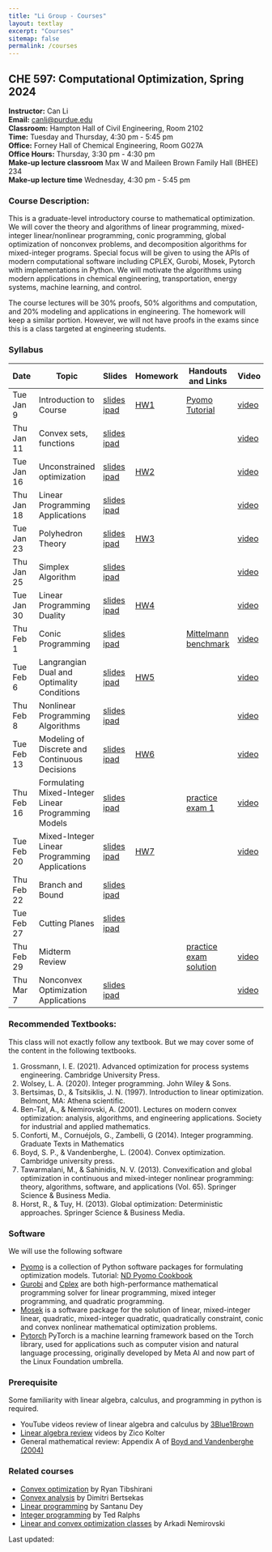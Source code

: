 ```yaml
---
title: "Li Group - Courses"
layout: textlay
excerpt: "Courses"
sitemap: false
permalink: /courses
---
```


## CHE 597: Computational Optimization, Spring 2024

**Instructor:** Can Li  
**Email:** canli@purdue.edu  
**Classroom:** Hampton Hall of Civil Engineering, Room 2102   
**Time:** Tuesday and Thursday, 4:30 pm - 5:45 pm   
**Office:** Forney Hall of Chemical Engineering, Room G027A   
**Office Hours:** Thursday, 3:30 pm - 4:30 pm   
**Make-up lecture classroom** Max W and Maileen Brown Family Hall (BHEE) 234   
**Make-up lecture time** Wednesday, 4:30 pm - 5:45 pm



### Course Description:
This is a graduate-level introductory course to mathematical optimization. We will cover the theory and algorithms of linear programming, mixed-integer linear/nonlinear programming, conic programming, global optimization of nonconvex problems, and decomposition algorithms for mixed-integer programs. Special focus will be given to using the APIs of modern computational software including CPLEX, Gurobi, Mosek, Pytorch with implementations in Python. We will motivate the algorithms using modern applications in chemical engineering, transportation, energy systems, machine learning, and control.

The course lectures will be 30% proofs, 50% algorithms and computation, and 20% modeling and applications in engineering. The homework will keep a similar portion. However, we will not have proofs in the exams since this is a class targeted at engineering students. 

### Syllabus

| Date    <br />    | Topic      <br />                                                                  | Slides  <br />    | Homework  <br />| Handouts and Links |Video  <br />| 
|--|----|--|--|--|--|
| Tue Jan 9   | Introduction to Course                                                      | <a href="https://github.com/li-group/ChE-597-Computational-Optimization/blob/main/Lecture%201/Lecture_1_Intro_slides.pdf" target="_blank">slides</a> <a href="https://github.com/li-group/ChE-597-Computational-Optimization/blob/main/Lecture%201/Lecture_1_Intro_ipad.pdf" target="_blank">ipad</a> |   <a href="https://github.com/li-group/ChE-597-Computational-Optimization/tree/main/HW%201" target="_blank">HW1</a>   |       <a href="https://github.com/li-group/ChE-597-Computational-Optimization/blob/main/Lecture%201" target="_blank">Pyomo Tutorial</a>| <a href="https://youtu.be/2b06DgHF68A" target="_blank">video</a>|
| Thu Jan 11   | Convex sets, functions                                                      | <a href="https://github.com/li-group/ChE-597-Computational-Optimization/blob/main/Lecture%202/Lecture_2_convex_sets_and_functions_slides.pdf" target="_blank">slides</a> <a href="https://github.com/li-group/ChE-597-Computational-Optimization/blob/main/Lecture%202/Lecture_2_convex_sets_and_functions_ipad.pdf" target="_blank">ipad</a>|          |          |<a href="https://youtu.be/SaSdryGlfbE?si=eElyZjqTOmz6hxeT" target="_blank">video</a>
| Tue Jan 16   | Unconstrained optimization                                |  <a href="https://github.com/li-group/ChE-597-Computational-Optimization/blob/main/Lecture%203/Lecture_3_slides.pdf" target="_blank">slides</a> <a href="https://github.com/li-group/ChE-597-Computational-Optimization/blob/main/Lecture%203/Lecture_3_ipad.pdf" target="_blank">ipad</a>|   <a href="https://github.com/li-group/ChE-597-Computational-Optimization/tree/main/HW%202" target="_blank">HW2</a>       |          |<a href="https://youtu.be/iqzk82Sca5w?si=fCNoPbUbC7HKBsvQ" target="_blank">video</a>
| Thu Jan 18   | Linear Programming Applications                                                             |  <a href="https://github.com/li-group/ChE-597-Computational-Optimization/blob/main/Lecture%204/Lecture_4_Linear_Programming_Applications_slides.pdf" target="_blank">slides</a> <a href="https://github.com/li-group/ChE-597-Computational-Optimization/blob/main/Lecture%204/Lecture_4_Linear_Programming_Applications_ipad.pdf" target="_blank">ipad</a>|          |          |<a href="https://youtu.be/eU3KEsjZopA" target="_blank">video</a>
| Tue Jan 23   | Polyhedron Theory                                | <a href="https://github.com/li-group/ChE-597-Computational-Optimization/blob/main/Lecture%205/Lecture_5_Polyhedron_Theory_slides.pdf" target="_blank">slides</a> <a href="https://github.com/li-group/ChE-597-Computational-Optimization/blob/main/Lecture%205/Lecture_5_Polyhedron_Theory_ipad.pdf" target="_blank">ipad</a> |  <a href="https://github.com/li-group/ChE-597-Computational-Optimization/tree/main/HW%203" target="_blank">HW3</a>       |          |<a href="https://youtu.be/jJQ-5irjqlA" target="_blank">video</a>
 | Thu Jan 25 |    Simplex Algorithm                                                    |<a href="https://github.com/li-group/ChE-597-Computational-Optimization/blob/main/Lecture%206/Lecture_6_Simplex_Algorithm.pdf" target="_blank">slides</a> <a href="https://github.com/li-group/ChE-597-Computational-Optimization/blob/main/Lecture%206/Lecture_6_Simplex_Algorithm_ipad.pdf" target="_blank">ipad</a>   |          |          |<a href="https://youtu.be/WQoFrbZ7wPQ" target="_blank">video</a>
  | Tue Jan 30 |   Linear Programming Duality                                                  | <a href="https://github.com/li-group/ChE-597-Computational-Optimization/blob/main/Lecture%207/Lecture_7_Linear_Programming_Duality_slides.pdf" target="_blank">slides</a> <a href="https://github.com/li-group/ChE-597-Computational-Optimization/blob/main/Lecture%207/Lecture_7_Linear_Programming_Duality_ipad.pdf" target="_blank">ipad</a>  |      <a href="https://github.com/li-group/ChE-597-Computational-Optimization/tree/main/HW%204" target="_blank">HW4</a>     |          |<a href="https://youtu.be/aqV6RBBS3nU" target="_blank">video</a>
| Thu Feb 1 |   Conic Programming                                                  | <a href="https://github.com/li-group/ChE-597-Computational-Optimization/blob/main/Lecture%208/Lecture_8_Conic_Programming_slides.pdf" target="_blank">slides</a> <a href="https://github.com/li-group/ChE-597-Computational-Optimization/blob/main/Lecture%208/Lecture_8_Conic_Programming_ipad.pdf" target="_blank">ipad</a>  |          |     <a href="https://plato.asu.edu/bench.html">Mittelmann benchmark</a>     |<a href="https://youtu.be/9qJcTVKS5wU" target="_blank">video</a>
| Tue Feb 6 |   Langrangian Dual and Optimality Conditions                                                  |<a href="https://github.com/li-group/ChE-597-Computational-Optimization/blob/main/Lecture%209/Lecture_9_Langrangian_Dual_and_Optimality_Conditions_slides.pdf" target="_blank">slides</a> <a href="https://github.com/li-group/ChE-597-Computational-Optimization/blob/main/Lecture%209/Lecture_9_Langrangian_Dual_and_Optimality_Conditions_ipad.pdf" target="_blank">ipad</a> |        <a href="https://github.com/li-group/ChE-597-Computational-Optimization/tree/main/HW%205" target="_blank">HW5</a>   |          |<a href="https://youtu.be/yOT0b_csFEk?si=Z4MbEo9SqKYr71_i" target="_blank">video</a>
| Thu Feb 8 |   Nonlinear Programming Algorithms                                                  | <a href="https://github.com/li-group/ChE-597-Computational-Optimization/blob/main/Lecture%2010/Lecture_10_Nonlinear_Programming_Algorithms_slides.pdf" target="_blank">slides</a> <a href="https://github.com/li-group/ChE-597-Computational-Optimization/blob/main/Lecture%2010/Lecture_10_Nonlinear_Programming_Algorithms_ipad.pdf" target="_blank">ipad</a>|          |          |<a href="https://youtu.be/baPMCWMygBE" target="_blank">video</a>
| Tue Feb 13 |   Modeling of Discrete and Continuous Decisions                                                  | <a href="https://github.com/li-group/ChE-597-Computational-Optimization/blob/main/Lecture%2011/Lecture_11_Modeling_of_Discrete_and_Continuous_Decisions_slides.pdf" target="_blank">slides</a> <a href="https://github.com/li-group/ChE-597-Computational-Optimization/blob/main/Lecture%2011/Lecture_11_Modeling_of_Discrete_and_Continuous_Decisions_ipad.pdf" target="_blank">ipad</a>|      <a href="https://github.com/li-group/ChE-597-Computational-Optimization/tree/main/HW%206" target="_blank">HW6</a>      |          |<a href="https://youtu.be/LX8YrhlpU0E" target="_blank">video</a>
| Thu Feb 16 |   Formulating Mixed-Integer Linear Programming Models                                                  | <a href="https://github.com/li-group/ChE-597-Computational-Optimization/blob/main/Lecture%2012/Lecture_12_Formulating_Mixed_Integer_Linear_Programming_Models_slides.pdf" target="_blank">slides</a> <a href="https://github.com/li-group/ChE-597-Computational-Optimization/blob/main/Lecture%2012/Lecture_12_Formulating_Mixed_Integer_Linear_Programming_Models_ipad.pdf" target="_blank">ipad</a>|          |  <a href="https://github.com/li-group/ChE-597-Computational-Optimization/tree/main/Practice%20Exam%201" target="_blank">practice exam 1</a>        |<a href="https://youtu.be/fOlZHPN71bA?si=B7CZlT28S5RBfSAN" target="_blank">video</a>
| Tue Feb 20 |   Mixed-Integer Linear Programming Applications                                                  | <a href="https://github.com/li-group/ChE-597-Computational-Optimization/blob/main/Lecture%2013/Lecture_13_Mixed_Integer_Linear_Programming_Applications_slides.pdf" target="_blank">slides</a> <a href="https://github.com/li-group/ChE-597-Computational-Optimization/blob/main/Lecture%2013/Lecture_13_Mixed_Integer_Linear_Programming_Applications_ipad.pdf" target="_blank">ipad</a>|      <a href="https://github.com/li-group/ChE-597-Computational-Optimization/tree/main/HW%207" target="_blank">HW7</a>       |          |<a href="https://youtu.be/7sJhUDWbO3I" target="_blank">video</a>
| Thu Feb 22 |   Branch and Bound                                                  | <a href="https://github.com/li-group/ChE-597-Computational-Optimization/blob/main/Lecture%2014/Lecture_14_Branch_and_Bound_slides.pdf" target="_blank">slides</a> <a href="https://github.com/li-group/ChE-597-Computational-Optimization/blob/main/Lecture%2014/Lecture_14_Branch_and_Bound_ipad.pdf" target="_blank">ipad</a>|           |          |
| Tue Feb 27 |   Cutting Planes                                                 | <a href="https://github.com/li-group/ChE-597-Computational-Optimization/blob/main/Lecture%2015/Lecture_15_Cutting_Planes_slides.pdf" target="_blank">slides</a> <a href="https://github.com/li-group/ChE-597-Computational-Optimization/blob/main/Lecture%2015/Lecture_15_Cutting_Planes_ipad.pdf" target="_blank">ipad</a>|           |          |
| Thu Feb 29 |   Midterm Review                                                 | |           |   <a href="https://github.com/li-group/ChE-597-Computational-Optimization/blob/main/Practice%20Exam%201/Practice_Exam_1_ChE_597_2024_Spring_solution.pdf" target="_blank">practice exam solution</a>        |<a href="https://youtu.be/QuLwh1qHrKo" target="_blank">video</a>
| Thu Mar 7 |   Nonconvex Optimization Applications                                                |<a href="https://github.com/li-group/ChE-597-Computational-Optimization/blob/main/Lecture%2016/Lecture_16_Nonconvex_Optimization_Applications_slides.pdf" target="_blank">slides</a> <a href="https://github.com/li-group/ChE-597-Computational-Optimization/blob/main/Lecture%2016/Lecture_16_Nonconvex_Optimization_Applications_ipad.pdf" target="_blank">ipad</a> |           |         |<a href="https://youtu.be/nZwqSckzNP8" target="_blank">video</a>


### Recommended Textbooks:
This class will not exactly follow any textbook. But we may cover some of the content in the following textbooks.
1. Grossmann, I. E. (2021). Advanced optimization for process systems engineering. Cambridge University Press.
2. Wolsey, L. A. (2020). Integer programming. John Wiley & Sons.
3. Bertsimas, D., & Tsitsiklis, J. N. (1997). Introduction to linear optimization. Belmont, MA: Athena scientific.
4. Ben-Tal, A., & Nemirovski, A. (2001). Lectures on modern convex optimization: analysis, algorithms, and engineering applications. Society for industrial and applied mathematics.
5. Conforti, M., Cornuéjols, G., Zambelli, G (2014). Integer programming. Graduate Texts in Mathematics
6. Boyd, S. P., & Vandenberghe, L. (2004). Convex optimization. Cambridge university press.
7. Tawarmalani, M., & Sahinidis, N. V. (2013). Convexification and global optimization in continuous and mixed-integer nonlinear programming: theory, algorithms, software, and applications (Vol. 65). Springer Science & Business Media.
8. Horst, R., & Tuy, H. (2013). Global optimization: Deterministic approaches. Springer Science & Business Media.

### Software
We will use the following software 
- [Pyomo](https://www.pyomo.org/) is a collection of Python software packages for formulating optimization models. Tutorial: [ND Pyomo Cookbook](https://jckantor.github.io/ND-Pyomo-Cookbook/README.html)
- [Gurobi](https://www.gurobi.com/documentation/) and [Cplex](https://www.ibm.com/products/ilog-cplex-optimization-studio) are both high-performance mathematical programming solver for linear programming, mixed integer programming, and quadratic programming.
- [Mosek](https://www.mosek.com/) is a software package for the solution of linear, mixed-integer linear, quadratic, mixed-integer quadratic, quadratically constraint, conic and convex nonlinear mathematical optimization problems.
- [Pytorch](https://pytorch.org/) PyTorch is a machine learning framework based on the Torch library, used for applications such as computer vision and natural language processing, originally developed by Meta AI and now part of the Linux Foundation umbrella.

### Prerequisite

Some familiarity with linear algebra, calculus, and programming in python is required.
- YouTube videos review of linear algebra and calculus by [3Blue1Brown](https://www.youtube.com/@3blue1brown/courses)
- [Linear algebra review](https://www.cs.cmu.edu/~zkolter/course/linalg/index.html)  videos by Zico Kolter
- General mathematical review: Appendix A of  [Boyd and Vandenberghe (2004)](https://web.stanford.edu/~boyd/cvxbook/bv_cvxbook.pdf)

### Related courses
- [Convex optimization](https://www.stat.cmu.edu/~ryantibs/convexopt/) by Ryan Tibshirani 
- [Convex analysis](https://ocw.mit.edu/courses/6-253-convex-analysis-and-optimization-spring-2012/pages/syllabus/) by Dimitri Bertsekas
- [Linear programming](https://www2.isye.gatech.edu/~sdey30/CourseLinearProgramming.html) by Santanu Dey
- [Integer programming](https://coral.ise.lehigh.edu/~ted/teaching/ie418/) by Ted Ralphs
- [Linear and convex optimization classes](https://www2.isye.gatech.edu/~nemirovs/) by Arkadi Nemirovski


<html lang="en">
<head>
    <meta charset="UTF-8">
    <title>Last Updated Example</title>
</head>
<body>

<div id="last-updated">Last updated: </div>

<script>
// Function to format the date as "Month day, Year"
function formatDate(date) {
    const options = { year: 'numeric', month: 'long', day: 'numeric' };
    return date.toLocaleDateString('en-US', options);
}

// Get the current date
const today = new Date();

// Update the content of the 'last-updated' div with the current date
document.getElementById('last-updated').textContent += formatDate(today);
</script>

</body>
</html>

<br /><br /><br /><br /><br /><br /><br /><br />